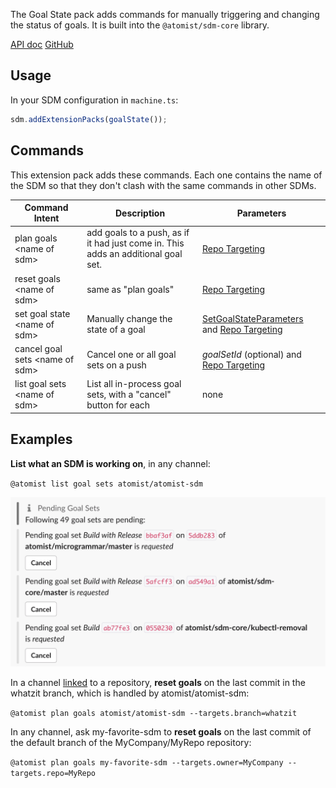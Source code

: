 The Goal State pack adds commands for manually triggering and changing the status
of goals. It is built into the `@atomist/sdm-core` library.

[API doc](https://atomist.github.io/sdm-core/modules/_pack_goal_state_goalstate_.html#goalstate)
[GitHub](https://github.com/atomist/sdm-core)

## Usage

In your SDM configuration in `machine.ts`:

```typescript
sdm.addExtensionPacks(goalState());
```

## Commands

This extension pack adds these commands. Each one contains the name of the SDM
so that they don't clash with the same commands in other SDMs.

| Command Intent | Description | Parameters |
|----------------|-------------|---------|
| plan goals \<name of sdm> | add goals to a push, as if it had just come in. This adds an additional goal set. | [Repo Targeting][] |
| reset goals \<name of sdm> | same as "plan goals" | [Repo Targeting][] |
| set goal state \<name of sdm> | Manually change the state of a goal | [SetGoalStateParameters][apidoc-sgsp] and [Repo Targeting][] |
| cancel goal sets \<name of sdm> | Cancel one or all goal sets on a push | *goalSetId* (optional) and [Repo Targeting][] |
| list goal sets \<name of sdm> | List all in-process goal sets, with a "cancel" button for each | none |

## Examples

**List what an SDM is working on**, in any channel:

`@atomist list goal sets atomist/atomist-sdm`

![list of goal sets](img/list-goal-sets.png)

In a channel [linked](../user/lifecycle/#linked-channels) to a repository, **reset goals** on the last commit in the whatzit branch, which is handled by atomist/atomist-sdm:

`@atomist plan goals atomist/atomist-sdm --targets.branch=whatzit`

In any channel, ask my-favorite-sdm to **reset goals** on the
last commit of the default branch of the MyCompany/MyRepo repository:

`@atomist plan goals my-favorite-sdm --targets.owner=MyCompany --targets.repo=MyRepo`

[Repo Targeting]: ../developer/repo-targeting-params.md

[apidoc-sgsp]: https://atomist.github.io/sdm-core/classes/_pack_goal_state_setgoalstate_.setgoalstateparameters.html (API doc for SetGoalStateParameters)

[apidoc-core]: https://atomist.github.io/sdm-core (APIdoc for sdm-core)